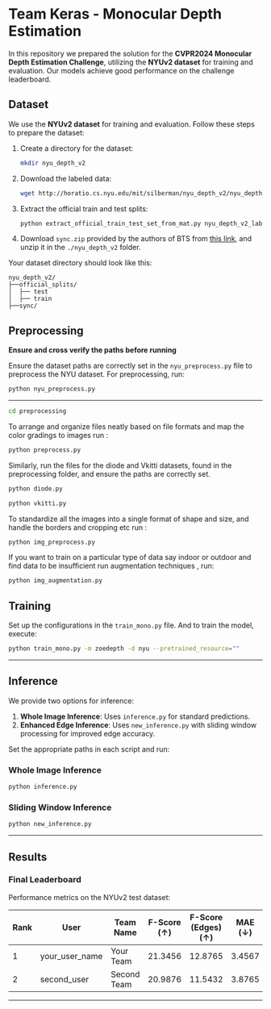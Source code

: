 # Team Keras - Monocular Depth Estimation 

In this repository we prepared the solution for the **CVPR2024 Monocular Depth Estimation Challenge**, utilizing the **NYUv2 dataset** for training and evaluation. Our models achieve good performance on the challenge leaderboard.

## Dataset  
We use the **NYUv2 dataset** for training and evaluation. Follow these steps to prepare the dataset:

1. Create a directory for the dataset:
   ```bash
   mkdir nyu_depth_v2
   ```

2. Download the labeled data:
   ```bash
   wget http://horatio.cs.nyu.edu/mit/silberman/nyu_depth_v2/nyu_depth_v2_labeled.mat
   ```

3. Extract the official train and test splits:
   ```bash
   python extract_official_train_test_set_from_mat.py nyu_depth_v2_labeled.mat splits.mat ./nyu_depth_v2/official_splits/
   ```

4. Download `sync.zip` provided by the authors of BTS from [this link](https://drive.google.com/file/d/1AysroWpfISmm-yRFGBgFTrLy6FjQwvwP/view), and unzip it in the `./nyu_depth_v2` folder.

Your dataset directory should look like this:

```
nyu_depth_v2/
├──official_splits/
│  ├── test
│  ├── train
├──sync/
```

## Preprocessing
**Ensure and cross verify the paths before running**

Ensure the dataset paths are correctly set in the `nyu_preprocess.py` file to preprocess the NYU dataset. For preprocessing, run:

```bash
python nyu_preprocess.py
```

---

```bash
cd preprocessing
```
To arrange and organize files neatly based on file formats and map the color gradings to images run :
```bash
python preprocess.py
```

Similarly, run the files for the diode and Vkitti datasets, found in the preprocessing folder, and ensure the paths are correctly set.

```bash
python diode.py
```
```bash
python vkitti.py
```

To standardize all the images into a single format of shape and size, and handle the borders and cropping etc run :

```bash
python img_preprocess.py
```
If you want to train on a particular type of data say indoor or outdoor and find data to be insufficient run augmentation techniques , run:


```bash
python img_augmentation.py
```


## Training  
Set up the configurations in the `train_mono.py` file. And to train the model, execute:  

```bash
python train_mono.py -m zoedepth -d nyu --pretrained_resource=""
```

---

## Inference  

We provide two options for inference:
1. **Whole Image Inference**: Uses `inference.py` for standard predictions.  
2. **Enhanced Edge Inference**: Uses `new_inference.py` with sliding window processing for improved edge accuracy.  

Set the appropriate paths in each script and run:  

### Whole Image Inference  
```bash
python inference.py
```

### Sliding Window Inference  
```bash
python new_inference.py
```

---

## Results  

### Final Leaderboard  
Performance metrics on the NYUv2 test dataset:  

| Rank | User           | Team Name    | F-Score (↑) | F-Score (Edges) (↑) | MAE (↓) | RMSE (↓) | AbsRel (↓) | Edge Accuracy (↑) | Edge Completion (↑) |
|------|----------------|--------------|-------------|----------------------|---------|----------|------------|--------------------|----------------------|
| 1    | your_user_name | Your Team    | 21.3456     | 12.8765             | 3.4567  | 6.5432   | 18.7654    | 3.9876             | 7.2345              |
| 2    | second_user    | Second Team  | 20.9876     | 11.5432             | 3.8765  | 6.9876   | 19.2345    | 4.1234             | 8.1234              |

---
